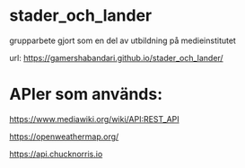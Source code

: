 # stader_och_lander
grupparbete gjort som en del av utbildning på medieinstitutet

url: https://gamershabandari.github.io/stader_och_lander/

# APIer som används:

https://www.mediawiki.org/wiki/API:REST_API

https://openweathermap.org/

https://api.chucknorris.io
